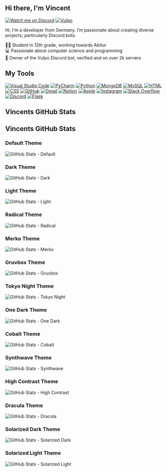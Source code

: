 ## Hi there, I'm Vincent

[![Watch me on Discord](https://img.shields.io/badge/Discord-5865F2?style=for-the-badge&logo=discord&logoColor=white)](https://discord.com/users/824378909985341451)
[![Vulpo](https://img.shields.io/badge/Vulpo-F57C00?style=for-the-badge&logo=bot&logoColor=white)](https://vulpo-bot.de)

Hi, I'm a developer from Germany. I’m passionate about creating diverse projects, particularly Discord bots.

👨‍🎓 Student in 12th grade, working towards Abitur<br>
💻 Passionate about computer science and programming<br>
🤖 Owner of the Vulpo Discord bot, verified and on over 2k servers<br>

## My Tools

[![Visual Studio Code](https://skillicons.dev/icons?i=vscode)](https://code.visualstudio.com) [![PyCharm](https://skillicons.dev/icons?i=pycharm)](https://www.jetbrains.com/pycharm/) [![Python](https://skillicons.dev/icons?i=python)](https://www.python.org/) [![MongoDB](https://skillicons.dev/icons?i=mongodb)](https://www.mongodb.com/) [![MySQL](https://skillicons.dev/icons?i=mysql)](https://www.mysql.com/) [![HTML](https://skillicons.dev/icons?i=html)](https://developer.mozilla.org/en-US/docs/Web/HTML) [![CSS](https://skillicons.dev/icons?i=css)](https://developer.mozilla.org/en-US/docs/Web/CSS) [![GitHub](https://skillicons.dev/icons?i=github)](https://github.com) [![Gmail](https://skillicons.dev/icons?i=gmail)](https://mail.google.com/) [![Notion](https://skillicons.dev/icons?i=notion)](https://www.notion.so/) [![Apple](https://skillicons.dev/icons?i=apple)](https://www.apple.com/) [![Instagram](https://skillicons.dev/icons?i=instagram)](https://www.instagram.com/) [![Stack Overflow](https://skillicons.dev/icons?i=stackoverflow)](https://stackoverflow.com/) [![Discord](https://skillicons.dev/icons?i=discord)](https://discord.com/) [![Flask](https://skillicons.dev/icons?i=flask)](https://flask.palletsprojects.com/)

## Vincents GitHub Stats

## Vincents GitHub Stats

### Default Theme
![GitHub Stats - Default](https://github-readme-stats.vercel.app/api?username=Vinc135&theme=default&count_private=true&show_icons=true&hide=contribs&hide_title=true&hide_border=true)

### Dark Theme
![GitHub Stats - Dark](https://github-readme-stats.vercel.app/api?username=Vinc135&theme=dark&count_private=true&show_icons=true&hide=contribs&hide_title=true&hide_border=true)

### Light Theme
![GitHub Stats - Light](https://github-readme-stats.vercel.app/api?username=Vinc135&theme=light&count_private=true&show_icons=true&hide=contribs&hide_title=true&hide_border=true)

### Radical Theme
![GitHub Stats - Radical](https://github-readme-stats.vercel.app/api?username=Vinc135&theme=radical&count_private=true&show_icons=true&hide=contribs&hide_title=true&hide_border=true)

### Merko Theme
![GitHub Stats - Merko](https://github-readme-stats.vercel.app/api?username=Vinc135&theme=merko&count_private=true&show_icons=true&hide=contribs&hide_title=true&hide_border=true)

### Gruvbox Theme
![GitHub Stats - Gruvbox](https://github-readme-stats.vercel.app/api?username=Vinc135&theme=gruvbox&count_private=true&show_icons=true&hide=contribs&hide_title=true&hide_border=true)

### Tokyo Night Theme
![GitHub Stats - Tokyo Night](https://github-readme-stats.vercel.app/api?username=Vinc135&theme=tokyonight&count_private=true&show_icons=true&hide=contribs&hide_title=true&hide_border=true)

### One Dark Theme
![GitHub Stats - One Dark](https://github-readme-stats.vercel.app/api?username=Vinc135&theme=onedark&count_private=true&show_icons=true&hide=contribs&hide_title=true&hide_border=true)

### Cobalt Theme
![GitHub Stats - Cobalt](https://github-readme-stats.vercel.app/api?username=Vinc135&theme=cobalt&count_private=true&show_icons=true&hide=contribs&hide_title=true&hide_border=true)

### Synthwave Theme
![GitHub Stats - Synthwave](https://github-readme-stats.vercel.app/api?username=Vinc135&theme=synthwave&count_private=true&show_icons=true&hide=contribs&hide_title=true&hide_border=true)

### High Contrast Theme
![GitHub Stats - High Contrast](https://github-readme-stats.vercel.app/api?username=Vinc135&theme=highcontrast&count_private=true&show_icons=true&hide=contribs&hide_title=true&hide_border=true)

### Dracula Theme
![GitHub Stats - Dracula](https://github-readme-stats.vercel.app/api?username=Vinc135&theme=dracula&count_private=true&show_icons=true&hide=contribs&hide_title=true&hide_border=true)

### Solarized Dark Theme
![GitHub Stats - Solarized Dark](https://github-readme-stats.vercel.app/api?username=Vinc135&theme=solarized-dark&count_private=true&show_icons=true&hide=contribs&hide_title=true&hide_border=true)

### Solarized Light Theme
![GitHub Stats - Solarized Light](https://github-readme-stats.vercel.app/api?username=Vinc135&theme=solarized-light&count_private=true&show_icons=true&hide=contribs&hide_title=true&hide_border=true)
